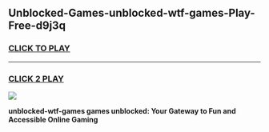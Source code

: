 
## Unblocked-Games-unblocked-wtf-games-Play-Free-d9j3q
<h3>
<a href="https://premium76.site?title=unblocked-wtf-games&ref=10A">CLICK TO PLAY</a></h3>
<hr>

<h3>
<a href="https://premium76.site?title=unblocked-wtf-games&ref=10A">CLICK 2 PLAY</a>
  
</h3>

<a href="https://premium76.site?title=unblocked-wtf-games&ref=10A"><img src="https://clearcache.store/games.png"></a>


**unblocked-wtf-games games unblocked: Your Gateway to Fun and Accessible Online Gaming**
